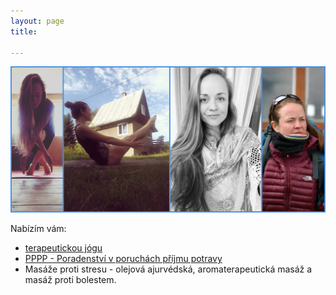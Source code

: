 ```yaml
---
layout: page
title: 

---
```

![](/uploads/BeFunky-collage.jpg)

Nabízím vám:

* [terapeutickou jógu](terapeuticka-joga.html)
* [PPPP - Poradenství v poruchách příjmu potravy](pppp-poradenstvi-v-poruchach-prijmu-potravy.html)
* Masáže proti stresu - olejová ajurvédská, aromaterapeutická masáž a masáž proti bolestem.